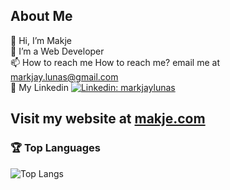 ## About Me
👋 Hi, I’m Makje<br />
👀 I’m a Web Developer<br />
📫 How to reach me How to reach me? email me at markjay.lunas@gmail.com <br />
💼 My Linkedin    [![Linkedin: markjaylunas](https://img.shields.io/badge/-MarkJay%20Lunas-blue?style=flat-square&logo=Linkedin&logoColor=white&link=https://www.linkedin.com/in/markjaylunas/)](https://www.linkedin.com/in/markjaylunas/)

## Visit my website at [makje.com](https://www.makje.com)

### 🏆 Top Languages
![Top Langs](https://github-readme-stats.vercel.app/api/top-langs/?username=markjaylunas&layout=compact&theme=radical)
<!---
### ⚙️ GitHub Stats
![Mark's GitHub stats](https://github-readme-stats.vercel.app/api?username=markjaylunas&show_icons=true&theme=radical)
--->

